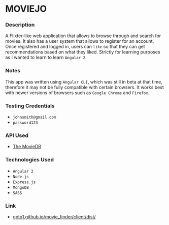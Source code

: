 # MOVIEJO

### Description
A Flixter-like web application that allows to browse through and search for movies. It also has a user system that allows to register for an account. Once registered and logged in, users can `like` so that they can get recommendations based on what they liked. Strictly for learning purposes as I wanted to learn to learn `Angular 2`.

### Notes
This app was written using `Angular CLI`, which was still in beta at that time, therefore it may not be fully compatible with certain browsers. It works best with newer versions of browsers such as `Google Chrome` and `Firefox`.

### Testing Credentials
* `johnsmith@gmail.com`
* `password123`

### API Used
* [The MovieDB](https://www.themoviedb.org)

### Technologies Used
* `Angular 2`
* `Node.js`
* `Express.js`
* `MongoDB`
* `SASS`

### Link
* [goto1.github.io/movie_finder/client/dist/](https://goto1.github.io/movie_finder/client/dist/)